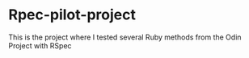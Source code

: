 # Rpec-pilot-project
This is the project where I tested several Ruby methods from the Odin Project with RSpec
